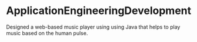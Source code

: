 # ApplicationEngineeringDevelopment
Designed a web-based music player using using Java that helps to play music based on the human pulse.
